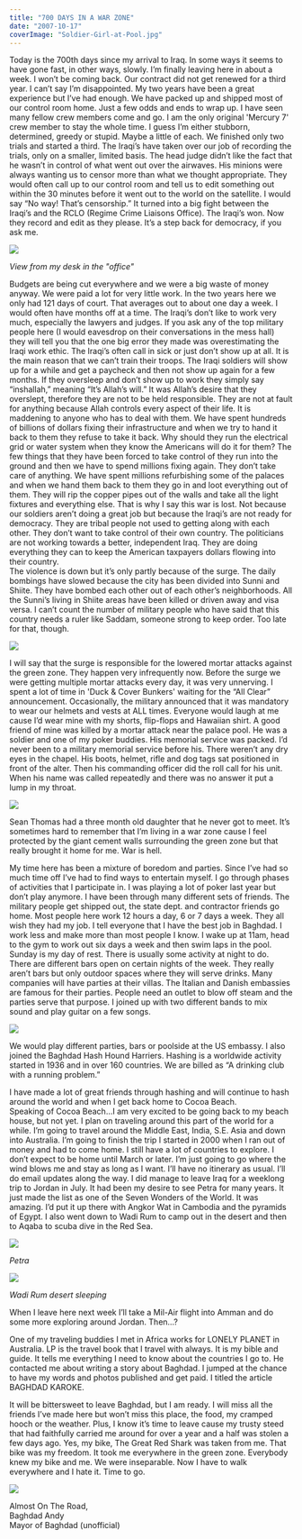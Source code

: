 ```yaml
---
title: "700 DAYS IN A WAR ZONE"
date: "2007-10-17"
coverImage: "Soldier-Girl-at-Pool.jpg"
---
```


Today is the 700th days since my arrival to Iraq. In some ways it seems to have gone fast, in other ways, slowly. I’m finally leaving here in about a week. I won’t be coming back. Our contract did not get renewed for a third year. I can’t say I’m disappointed. My two years have been a great experience but I’ve had enough. We have packed up and shipped most of our control room home. Just a few odds and ends to wrap up. I have seen many fellow crew members come and go. I am the only original 'Mercury 7' crew member to stay the whole time. I guess I’m either stubborn, determined, greedy or stupid. Maybe a little of each. We finished only two trials and started a third. The Iraqi’s have taken over our job of recording the trials, only on a smaller, limited basis. The head judge didn’t like the fact that he wasn’t in control of what went out over the airwaves. His minions were always wanting us to censor more than what we thought appropriate. They would often call up to our control room and tell us to edit something out within the 30 minutes before it went out to the world on the satellite. I would say “No way! That’s censorship.” It turned into a big fight between the Iraqi’s and the RCLO (Regime Crime Liaisons Office). The Iraqi’s won. Now they record and edit as they please. It’s a step back for democracy, if you ask me.

[![](images/KermitBrianWorking-1024x768.jpg)](http://localhost/andy/wp-content/uploads/2007/10/KermitBrianWorking.jpg)

_View from my desk in the "office"_

Budgets are being cut everywhere and we were a big waste of money anyway. We were paid a lot for very little work. In the two years here we only had 121 days of court. That averages out to about one day a week. I would often have months off at a time. The Iraqi’s don’t like to work very much, especially the lawyers and judges. If you ask any of the top military people here (I would eavesdrop on their conversations in the mess hall) they will tell you that the one big error they made was overestimating the Iraqi work ethic. The Iraqi’s often call in sick or just don’t show up at all. It is the main reason that we can’t train their troops. The Iraqi soldiers will show up for a while and get a paycheck and then not show up again for a few months. If they oversleep and don’t show up to work they simply say “inshallah,” meaning “It’s Allah’s will.” It was Allah’s desire that they overslept, therefore they are not to be held responsible. They are not at fault for anything because Allah controls every aspect of their life. It is maddening to anyone who has to deal with them. We have spent hundreds of billions of dollars fixing their infrastructure and when we try to hand it back to them they refuse to take it back. Why should they run the electrical grid or water system when they know the Americans will do it for them? The few things that they have been forced to take control of they run into the ground and then we have to spend millions fixing again. They don’t take care of anything. We have spent millions refurbishing some of the palaces and when we hand them back to them they go in and loot everything out of them. They will rip the copper pipes out of the walls and take all the light fixtures and everything else. That is why I say this war is lost. Not because our soldiers aren’t doing a great job but because the Iraqi’s are not ready for democracy. They are tribal people not used to getting along with each other. They don’t want to take control of their own country. The politicians are not working towards a better, independent Iraq. They are doing everything they can to keep the American taxpayers dollars flowing into their country.  
The violence is down but it’s only partly because of the surge. The daily bombings have slowed because the city has been divided into Sunni and Shiite. They have bombed each other out of each other’s neighborhoods. All the Sunni’s living in Shiite areas have been killed or driven away and visa versa. I can’t count the number of military people who have said that this country needs a ruler like Saddam, someone strong to keep order. Too late for that, though.

[![](images/DuckCover-1024x768.jpg)](http://localhost/andy/wp-content/uploads/2007/10/DuckCover.jpg)

I will say that the surge is responsible for the lowered mortar attacks against the green zone. They happen very infrequently now. Before the surge we were getting multiple mortar attacks every day, it was very unnerving. I spent a lot of time in 'Duck & Cover Bunkers' waiting for the “All Clear” announcement. Occasionally, the military announced that it was mandatory to wear our helmets and vests at ALL times. Everyone would laugh at me cause I’d wear mine with my shorts, flip-flops and Hawaiian shirt. A good friend of mine was killed by a mortar attack near the palace pool. He was a soldier and one of my poker buddies. His memorial service was packed. I’d never been to a military memorial service before his. There weren’t any dry eyes in the chapel. His boots, helmet, rifle and dog tags sat positioned in front of the alter. Then his commanding officer did the roll call for his unit. When his name was called repeatedly and there was no answer it put a lump in my throat.

[![](images/Sean-Thomas-Memorial.jpg)](http://localhost/andy/wp-content/uploads/2007/10/Sean-Thomas-Memorial.jpg)

Sean Thomas had a three month old daughter that he never got to meet. It’s sometimes hard to remember that I’m living in a war zone cause I feel protected by the giant cement walls surrounding the green zone but that really brought it home for me. War is hell.

My time here has been a mixture of boredom and parties. Since I’ve had so much time off I’ve had to find ways to entertain myself. I go through phases of activities that I participate in. I was playing a lot of poker last year but don’t play anymore. I have been through many different sets of friends. The military people get shipped out, the state dept. and contractor friends go home. Most people here work 12 hours a day, 6 or 7 days a week. They all wish they had my job. I tell everyone that I have the best job in Baghdad. I work less and make more than most people I know. I wake up at 11am, head to the gym to work out six days a week and then swim laps in the pool. Sunday is my day of rest. There is usually some activity at night to do. There are different bars open on certain nights of the week. They really aren’t bars but only outdoor spaces where they will serve drinks. Many companies will have parties at their villas. The Italian and Danish embassies are famous for their parties. People need an outlet to blow off steam and the parties serve that purpose. I joined up with two different bands to mix sound and play guitar on a few songs.

[![](images/AndySonicSurgeGigPosterLibertyPool2.jpg)](http://localhost/andy/wp-content/uploads/2007/10/AndySonicSurgeGigPosterLibertyPool2.jpg)

We would play different parties, bars or poolside at the US embassy. I also joined the Baghdad Hash Hound Harriers. Hashing is a worldwide activity started in 1936 and in over 160 countries. We are billed as “A drinking club with a running problem.”

I have made a lot of great friends through hashing and will continue to hash around the world and when I get back home to Cocoa Beach.  
Speaking of Cocoa Beach…I am very excited to be going back to my beach house, but not yet. I plan on traveling around this part of the world for a while. I’m going to travel around the Middle East, India, S.E. Asia and down into Australia. I’m going to finish the trip I started in 2000 when I ran out of money and had to come home. I still have a lot of countries to explore. I don’t expect to be home until March or later. I’m just going to go where the wind blows me and stay as long as I want. I’ll have no itinerary as usual. I’ll do email updates along the way. I did manage to leave Iraq for a weeklong trip to Jordan in July. It had been my desire to see Petra for many years. It just made the list as one of the Seven Wonders of the World. It was amazing. I’d put it up there with Angkor Wat in Cambodia and the pyramids of Egypt. I also went down to Wadi Rum to camp out in the desert and then to Aqaba to scuba dive in the Red Sea.

[![](images/TreasuryPetra-768x1024.jpg)](http://localhost/andy/wp-content/uploads/2007/10/TreasuryPetra-copy-e1509402081985.jpg)

_Petra_

[![](images/SleepingWadiRum.jpg)](http://localhost/andy/wp-content/uploads/2007/10/SleepingWadiRum-copy.jpg)

_Wadi Rum desert sleeping_

When I leave here next week I’ll take a Mil-Air flight into Amman and do some more exploring around Jordan. Then…?

One of my traveling buddies I met in Africa works for LONELY PLANET in Australia. LP is the travel book that I travel with always. It is my bible and guide. It tells me everything I need to know about the countries I go to. He contacted me about writing a story about Baghdad. I jumped at the chance to have my words and photos published and get paid. I titled the article BAGHDAD KAROKE.

It will be bittersweet to leave Baghdad, but I am ready. I will miss all the friends I’ve made here but won’t miss this place, the food, my cramped hooch or the weather. Plus, I know it’s time to leave cause my trusty steed that had faithfully carried me around for over a year and a half was stolen a few days ago. Yes, my bike, The Great Red Shark was taken from me. That bike was my freedom. It took me everywhere in the green zone. Everybody knew my bike and me. We were inseparable. Now I have to walk everywhere and I hate it. Time to go.

[![](images/On-Bike-1024x763.jpg)](http://localhost/andy/wp-content/uploads/2007/10/AndyOnBike-copy.jpg)

Almost On The Road,  
Baghdad Andy  
Mayor of Baghdad (unofficial)

